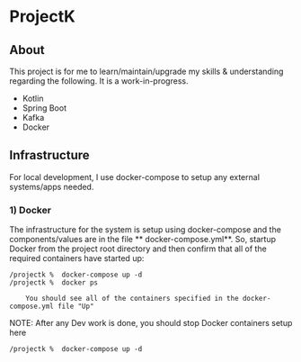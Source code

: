# ProjectK

## About

This project is for me to learn/maintain/upgrade my skills & understanding regarding the following.  It is a work-in-progress.

- Kotlin
- Spring Boot
- Kafka 
- Docker

##  Infrastructure

For local development, I use docker-compose to setup any external systems/apps needed.

### 1) Docker

The infrastructure for the system is setup using docker-compose and the components/values are in the file **
docker-compose.yml**. So, startup Docker from the project root directory and then confirm that all of the required
containers have started up:

    /projectk %  docker-compose up -d
    /projectk %  docker ps

        You should see all of the containers specified in the docker-compose.yml file "Up"

NOTE: After any Dev work is done, you should stop Docker containers setup here

    /projectk %  docker-compose up -d
